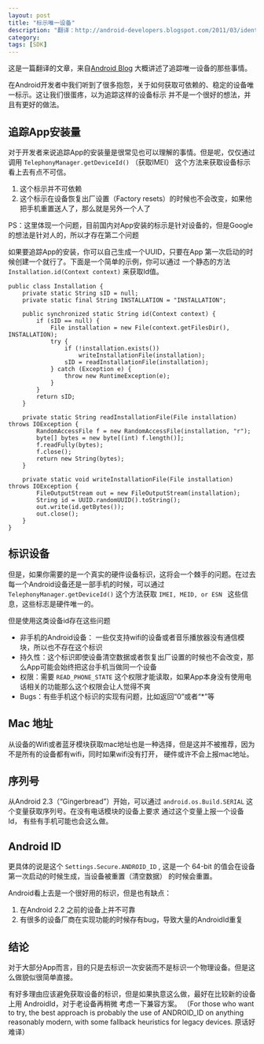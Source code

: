 ```yaml
---
layout: post
title: "标示唯一设备"
description: "翻译：http://android-developers.blogspot.com/2011/03/identifying-app-installations.html"
category: 
tags: [SDK]
---
```



这是一篇翻译的文章，来自[Android Blog](http://android-developers.blogspot.com/2011/03/identifying-app-installations.html)
大概讲述了追踪唯一设备的那些事情。

在Android开发者中我们听到了很多抱怨，关于如何获取可依赖的、稳定的设备唯一标示。这让我们很蛋疼，以为追踪这样的设备标示
并不是一个很好的想法，并且有更好的做法。

## 追踪App安装量

对于开发者来说追踪App的安装量是很常见也可以理解的事情。但是呢，仅仅通过调用 ` TelephonyManager.getDeviceId() ` （获取IMEI）
这个方法来获取设备标示看上去有点不可信。

1. 这个标示并不可依赖
2. 这个标示在设备恢复出厂设置（Factory resets）的时候也不会改变，如果他把手机重置送人了，那么就是另外一个人了

PS：这里体现一个问题，目前国内对App安装的标示是针对设备的，但是Google的想法是针对人的，所以才存在第二个问题

如果要追踪App的安装，你可以自己生成一个UUID，只要在App 第一次启动的时候创建一个就行了。下面是一个简单的示例，你可以通过
一个静态的方法 `Installation.id(Context context)` 来获取Id值。

```
public class Installation {
    private static String sID = null;
    private static final String INSTALLATION = "INSTALLATION";

    public synchronized static String id(Context context) {
        if (sID == null) {  
            File installation = new File(context.getFilesDir(), INSTALLATION);
            try {
                if (!installation.exists())
                    writeInstallationFile(installation);
                sID = readInstallationFile(installation);
            } catch (Exception e) {
                throw new RuntimeException(e);
            }
        }
        return sID;
    }

    private static String readInstallationFile(File installation) throws IOException {
        RandomAccessFile f = new RandomAccessFile(installation, "r");
        byte[] bytes = new byte[(int) f.length()];
        f.readFully(bytes);
        f.close();
        return new String(bytes);
    }

    private static void writeInstallationFile(File installation) throws IOException {
        FileOutputStream out = new FileOutputStream(installation);
        String id = UUID.randomUUID().toString();
        out.write(id.getBytes());
        out.close();
    }
}
```

## 标识设备

但是，如果你需要的是一个真实的硬件设备标识，这将会一个棘手的问题。在过去每一个Android设备还是一部手机的时候，可以通过
`TelephonyManager.getDeviceId()` 这个方法获取 `IMEI, MEID, or ESN ` 这些信息，这些标志是硬件唯一的。

但是使用这类设备id存在这些问题

* 非手机的Android设备： 一些仅支持wifi的设备或者音乐播放器没有通信模块，所以也不存在这个标识
* 持久性：这个标识即使设备清空数据或者恢复出厂设置的时候也不会改变，那么App可能会始终把这台手机当做同一个设备
* 权限：需要 `READ_PHONE_STATE` 这个权限才能读取，如果App本身没有使用电话相关的功能那么这个权限会让人觉得不爽
* Bugs：有些手机这个标识的实现有问题，比如返回“0”或者“*”等

## Mac 地址

从设备的Wifi或者蓝牙模块获取mac地址也是一种选择，但是这并不被推荐，因为不是所有的设备都有wifi，同时如果wifi没有打开，
硬件或许不会上报mac地址。

## 序列号

从Android 2.3（“Gingerbread”）开始，可以通过 `android.os.Build.SERIAL` 这个变量获取序列号。在没有电话模块的设备上要求
通过这个变量上报一个设备Id， 有些有手机可能也会这么做。

## Android ID

更具体的说是这个 `Settings.Secure.ANDROID_ID` , 这是一个 64-bit 的值会在设备第一次启动的时候生成，当设备被重置（清空数据）
的时候会重置。

Android看上去是一个很好用的标识，但是也有缺点：

1. 在Android 2.2 之前的设备上并不可靠
2. 有很多的设备厂商在实现功能的时候存有bug，导致大量的AndroidId重复

## 结论

对于大部分App而言，目的只是去标识一次安装而不是标识一个物理设备。但是这么做貌似很简单直接。

有好多理由应该避免获取设备的标识，但是如果执意这么做，最好在比较新的设备上用 AndroidId，对于老设备再稍微
考虑一下兼容方案。
（For those who want to try, the best approach is probably the use of ANDROID_ID on anything reasonably modern, with some fallback heuristics for legacy devices.
原话好难译）


